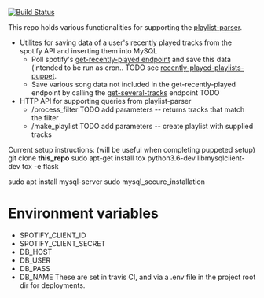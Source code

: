 [![Build Status](https://travis-ci.org/ndelnano/recently-played-playlists.svg?branch=master)](https://travis-ci.org/ndelnano/recently-played-playlists)

This repo holds various functionalities for supporting the [playlist-parser](https://github.com/ndelnano/playlist-parser).
* Utilites for saving data of a user's recently played tracks from the spotify API and inserting them into MySQL
  * Poll spotify's [get-recently-played endpoint](https://developer.spotify.com/documentation/web-api/reference/player/get-recently-played/) and save this data (intended to be run as cron.. TODO see [recently-played-playlists-puppet](https://github.com/ndelnano/recently-played-playlists-puppet).
  * Save various song data not included in the get-recently-played endpoint by calling the [get-several-tracks](https://developer.spotify.com/documentation/web-api/reference/tracks/get-several-tracks/) endpoint TODO
* HTTP API for supporting queries from playlist-parser
  * /process_filter TODO add parameters -- returns tracks that match the filter
  * /make_playlist TODO add parameters -- create playlist with supplied tracks


Current setup instructions: (will be useful when completing puppeted setup)
git clone __this_repo__
sudo apt-get install tox python3.6-dev libmysqlclient-dev
tox -e flask

sudo apt install mysql-server
sudo mysql_secure_installation


# Environment variables
- SPOTIFY_CLIENT_ID
- SPOTIFY_CLIENT_SECRET
- DB_HOST
- DB_USER
- DB_PASS
- DB_NAME
These are set in travis CI, and via a .env file in the project root dir for deployments.
